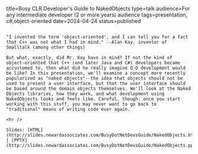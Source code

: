 title=Busy CLR Developer's Guide   to NakedObjects
type=talk
audience=For any intermediate developer (2 or more years) audience
tags=presentation, c#,object-oriented
date=2024-04-24
status=published
~~~~~~

"I invented the term 'object-oriented', and I can tell you for a fact that C++ was not what I had in mind." --Alan Kay, inventor of Smalltalk (among other things)

But what, exactly, did Mr. Kay have in mind? If not the kind of object-oriented that C++ (and later Java and C#) developers became accustomed to, then what did he really imagine O-O development would be like? In this presentation, we'll examine a concept more recently popularized as "naked objects"--the idea that objects should not be used to present a user interface, but that the user interface should be based around the domain objects themselves. We'll look at the Naked Objects libraries, how they work, and what development using NakedObjects looks and feels like. Careful, though: once you start working with this stuff, you may never want to go back to "traditional" means of writing code ever again.
    
<hr />

Slides: [HTML](http://slides.newardassociates.com/BusyDotNetDevsGuide/NakedObjects.html) | [PPTX](http://slides.newardassociates.com/BusyDotNetDevsGuide/NakedObjects.pptx)
